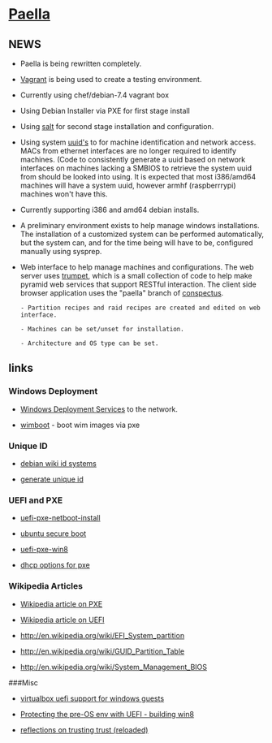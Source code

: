 # [Paella](#)

## NEWS

- Paella is being rewritten completely.  

- [Vagrant](http://www.vagrantup.com/) is being used to create a 
  testing environment.

- Currently using chef/debian-7.4 vagrant box 

- Using Debian Installer via PXE for first stage install

- Using [salt](http://saltstack.org/) for second stage
  installation and configuration.

- Using system [uuid's](#pages/system-uuid) to for machine 
  identification and network access.  MACs from ethernet interfaces
  are no longer required to identify machines. (Code to consistently
  generate a uuid based on network interfaces on machines lacking
  a SMBIOS to retrieve the system uuid from should be looked into
  using.  It is expected that most i386/amd64 machines will have
  a system uuid, however armhf (raspberrrypi) machines won't have
  this.

- Currently supporting i386 and amd64 debian installs.

- A preliminary environment exists to help manage windows 
  installations.  The installation of a customized system 
  can be performed automatically, but the system can, and 
  for the time being will have to be, configured manually 
  using sysprep.

- Web interface to help manage machines and configurations.  The web
  server uses [trumpet](https://github.com/umeboshi2/trumpet.git),
  which is a small collection of code to help make pyramid web services that
  support RESTful interaction.  The client side browser application uses the
  "paella" branch of [conspectus](https://github.com/umeboshi2/conspectus.git).
  
	  - Partition recipes and raid recipes are created and edited on web interface.

	  - Machines can be set/unset for installation.

	  - Architecture and OS type can be set.


## links

### Windows Deployment
- [Windows Deployment Services](http://en.wikipedia.org/wiki/Windows_Deployment_Services) to the network.

- [wimboot](http://ipxe.org/wimboot) - boot wim images via pxe

### Unique ID
- [debian wiki id systems](https://wiki.debian.org/HowToIdentifyADevice/System)

- [generate unique id](http://unix.stackexchange.com/questions/144812/generate-consistent-machine-unique-id)

### UEFI and PXE
- [uefi-pxe-netboot-install](https://wiki.ubuntu.com/UEFI/PXE-netboot-install)

- [ubuntu secure boot](https://wiki.ubuntu.com/SecurityTeam/SecureBoot)

- [uefi-pxe-win8](http://technet.microsoft.com/en-us/library/jj938037.aspx)

- [dhcp options for pxe](http://tools.ietf.org/html/rfc4578)

### Wikipedia Articles
- [Wikipedia article on PXE](http://en.wikipedia.org/wiki/Preboot_Execution_Environment)

- [Wikipedia article on UEFI](http://en.wikipedia.org/wiki/Unified_Extensible_Firmware_Interface)

- http://en.wikipedia.org/wiki/EFI_System_partition

- http://en.wikipedia.org/wiki/GUID_Partition_Table

- http://en.wikipedia.org/wiki/System_Management_BIOS

###Misc
- [virtualbox uefi support for windows guests]( https://www.virtualbox.org/ticket/7702)

- [Protecting the pre-OS env with UEFI - building win8](http://blogs.msdn.com/b/b8/archive/2011/09/22/protecting-the-pre-os-environment-with-uefi.aspx)

- [reflections on trusting trust (reloaded)](https://www.hackinparis.com/sites/hackinparis.com/files/JohnButterworth.pdf)

